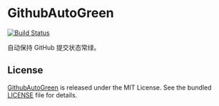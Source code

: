 # GithubAutoGreen

[![Build Status](https://github.com/windNight/GithubAutoGreen/workflows/ci/badge.svg?branch=master)](https://github.com/windNight/GithubAutoGreen/actions)

自动保持 GitHub 提交状态常绿。
 
## License

[GithubAutoGreen](https://github.com/windNight/GithubAutoGreen) is released under the MIT License. See the bundled [LICENSE](./LICENSE) file for details.
